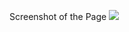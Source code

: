 Screenshot of the Page
<img src="https://user-images.githubusercontent.com/39768163/117268032-7eb28480-ae74-11eb-9815-363c118acdf2.jpeg"/>

